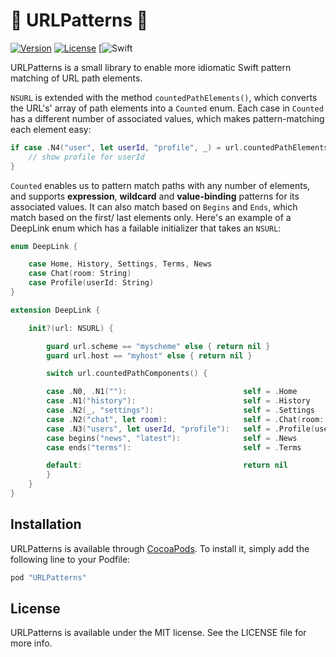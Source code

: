 # 🎯 URLPatterns 🎯

[![Version](https://img.shields.io/cocoapods/v/URLPatterns.svg?style=flat)](http://cocoapods.org/pods/URLPatterns)
[![License](https://img.shields.io/cocoapods/l/URLPatterns.svg?style=flat)](http://cocoapods.org/pods/URLPatterns)
[![Swift](https://img.shields.io/badge/Swift-2.2-orange.svg)

URLPatterns is a small library to enable more idiomatic Swift pattern matching of URL path elements. 

`NSURL` is extended with the method `countedPathElements()`, which converts the URL's' array of path elements into a `Counted` enum. Each case in `Counted` has a different number of associated values, which makes pattern-matching each element easy:

```swift
if case .N4("user", let userId, "profile", _) = url.countedPathElements() {
    // show profile for userId
}
```

 `Counted` enables us to pattern match paths with any number of elements, and supports **expression**, **wildcard** and **value-binding** patterns for its associated values. It can also match based on `Begins` and `Ends`, which match based on the first/ last elements only. Here's an example of a DeepLink enum which has a failable initializer that takes an `NSURL`:


```swift
enum DeepLink {

    case Home, History, Settings, Terms, News
    case Chat(room: String)
    case Profile(userId: String)
}

extension DeepLink {

    init?(url: NSURL) {

        guard url.scheme == "myscheme" else { return nil }
        guard url.host == "myhost" else { return nil }

        switch url.countedPathComponents() {

        case .N0, .N1(""):                          self = .Home
        case .N1("history"):                        self = .History
        case .N2(_, "settings"):                    self = .Settings
        case .N2("chat", let room):                 self = .Chat(room: room)
        case .N3("users", let userId, "profile"):   self = .Profile(userId: userId)
        case begins("news", "latest"):              self = .News
        case ends("terms"):                         self = .Terms

        default:                                    return nil
        }
    }
}
```

## Installation

URLPatterns is available through [CocoaPods](http://cocoapods.org). To install
it, simply add the following line to your Podfile:

```ruby
pod "URLPatterns"
```

## License

URLPatterns is available under the MIT license. See the LICENSE file for more info.
